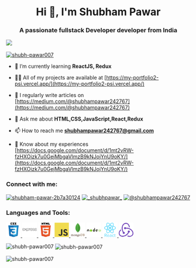 <h1 align="center">Hi 👋, I'm Shubham Pawar</h1>
<h3 align="center">A passionate fullstack Developer developer from India</h3>
<img src="blob:https://vercel.com/635f2528-7df4-41ff-a057-d91c66a166f0"/>
<p align="left"> <a href="https://github.com/ryo-ma/github-profile-trophy"><img src="https://github-profile-trophy.vercel.app/?username=shubh-pawar007" alt="shubh-pawar007" /></a> </p>

- 🌱 I’m currently learning **ReactJS, Redux**

- 👨‍💻 All of my projects are available at [https://my-portfolio2-psi.vercel.app/](https://my-portfolio2-psi.vercel.app/)

- 📝 I regularly write articles on [https://medium.com/@shubhampawar242767](https://medium.com/@shubhampawar242767)

- 💬 Ask me about **HTML,CSS,JavaScript,React,Redux**

- 📫 How to reach me **shubhampawar242767@gmail.com**

- 📄 Know about my experiences [https://docs.google.com/document/d/1mt2vRW-fzHXOizk7u0GejMbgaVlmzB9kNJojYnU9oKY/](https://docs.google.com/document/d/1mt2vRW-fzHXOizk7u0GejMbgaVlmzB9kNJojYnU9oKY/)

<h3 align="left">Connect with me:</h3>
<p align="left">
<a href="https://linkedin.com/in/shubham-pawar-2b7a30124" target="blank"><img align="center" src="https://raw.githubusercontent.com/rahuldkjain/github-profile-readme-generator/master/src/images/icons/Social/linked-in-alt.svg" alt="shubham-pawar-2b7a30124" height="30" width="40" /></a>
<a href="https://instagram.com/_shubhpawar_" target="blank"><img align="center" src="https://raw.githubusercontent.com/rahuldkjain/github-profile-readme-generator/master/src/images/icons/Social/instagram.svg" alt="_shubhpawar_" height="30" width="40" /></a>
<a href="https://medium.com/@shubhampawar242767" target="blank"><img align="center" src="https://raw.githubusercontent.com/rahuldkjain/github-profile-readme-generator/master/src/images/icons/Social/medium.svg" alt="@shubhampawar242767" height="30" width="40" /></a>
</p>

<h3 align="left">Languages and Tools:</h3>
<p align="left"> <a href="https://www.w3schools.com/css/" target="_blank" rel="noreferrer"> <img src="https://raw.githubusercontent.com/devicons/devicon/master/icons/css3/css3-original-wordmark.svg" alt="css3" width="40" height="40"/> </a> <a href="https://expressjs.com" target="_blank" rel="noreferrer"> <img src="https://raw.githubusercontent.com/devicons/devicon/master/icons/express/express-original-wordmark.svg" alt="express" width="40" height="40"/> </a> <a href="https://www.w3.org/html/" target="_blank" rel="noreferrer"> <img src="https://raw.githubusercontent.com/devicons/devicon/master/icons/html5/html5-original-wordmark.svg" alt="html5" width="40" height="40"/> </a> <a href="https://developer.mozilla.org/en-US/docs/Web/JavaScript" target="_blank" rel="noreferrer"> <img src="https://raw.githubusercontent.com/devicons/devicon/master/icons/javascript/javascript-original.svg" alt="javascript" width="40" height="40"/> </a> <a href="https://www.mongodb.com/" target="_blank" rel="noreferrer"> <img src="https://raw.githubusercontent.com/devicons/devicon/master/icons/mongodb/mongodb-original-wordmark.svg" alt="mongodb" width="40" height="40"/> </a> <a href="https://nodejs.org" target="_blank" rel="noreferrer"> <img src="https://raw.githubusercontent.com/devicons/devicon/master/icons/nodejs/nodejs-original-wordmark.svg" alt="nodejs" width="40" height="40"/> </a> <a href="https://reactjs.org/" target="_blank" rel="noreferrer"> <img src="https://raw.githubusercontent.com/devicons/devicon/master/icons/react/react-original-wordmark.svg" alt="react" width="40" height="40"/> </a> <a href="https://redux.js.org" target="_blank" rel="noreferrer"> <img src="https://raw.githubusercontent.com/devicons/devicon/master/icons/redux/redux-original.svg" alt="redux" width="40" height="40"/> </a> </p>

<p><img align="left" src="https://github-readme-stats.vercel.app/api/top-langs?username=shubh-pawar007&show_icons=true&locale=en&layout=compact" alt="shubh-pawar007" /></p>

<p>&nbsp;<img align="center" src="https://github-readme-stats.vercel.app/api?username=shubh-pawar007&show_icons=true&locale=en" alt="shubh-pawar007" /></p>

<p><img align="center" src="https://github-readme-streak-stats.herokuapp.com/?user=shubh-pawar007&" alt="shubh-pawar007" /></p>
